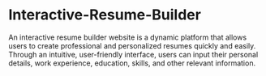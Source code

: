 # Interactive-Resume-Builder
An interactive resume builder website is a dynamic platform that allows users to create professional and personalized resumes quickly and easily. Through an intuitive, user-friendly interface, users can input their personal details, work experience, education, skills, and other relevant information. 
